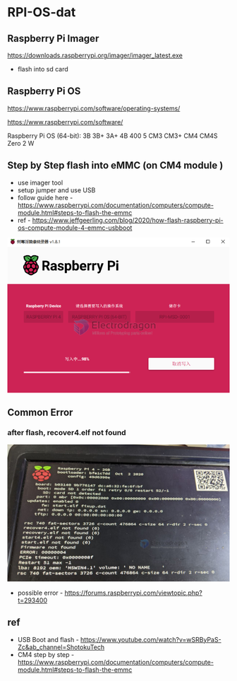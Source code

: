 
# RPI-OS-dat 


## Raspberry Pi Imager

https://downloads.raspberrypi.org/imager/imager_latest.exe

- flash into sd card 



## Raspberry Pi OS

https://www.raspberrypi.com/software/operating-systems/


https://www.raspberrypi.com/software/

Raspberry Pi OS (64-bit): 3B 3B+ 3A+ 4B 400 5 CM3 CM3+ CM4 CM4S Zero 2 W

## Step by Step flash into eMMC (on CM4 module )

- use imager tool 
- setup jumper and use USB 
- follow guide here - https://www.raspberrypi.com/documentation/computers/compute-module.html#steps-to-flash-the-emmc
- ref - https://www.jeffgeerling.com/blog/2020/how-flash-raspberry-pi-os-compute-module-4-emmc-usbboot




![](2023-12-01-17-51-29.png)


## Common Error 

### after flash, recover4.elf not found 

![](2023-12-01-17-26-24.png)

- possible error - https://forums.raspberrypi.com/viewtopic.php?t=293400

## ref 

- USB Boot and flash - https://www.youtube.com/watch?v=wSRByPaS-Zc&ab_channel=ShotokuTech
- CM4 step by step - https://www.raspberrypi.com/documentation/computers/compute-module.html#steps-to-flash-the-emmc